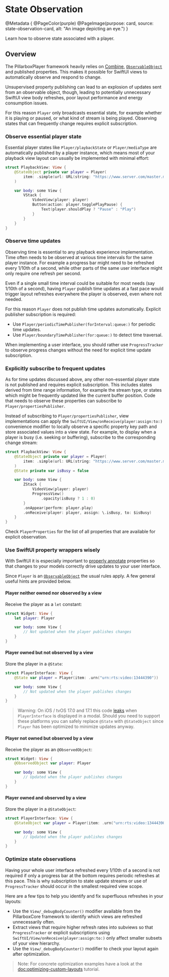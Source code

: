 # State Observation

@Metadata {
    @PageColor(purple)
    @PageImage(purpose: card, source: state-observation-card, alt: "An image depicting an eye.")
}

Learn how to observe state associated with a player.

## Overview

The PillarboxPlayer framework heavily relies on [Combine](https://developer.apple.com/documentation/combine),  [`ObservableObject`](https://developer.apple.com/documentation/combine/observableobject) and published properties. This makes it possible for SwiftUI views to automatically observe and respond to change.

Unsupervised property publishing can lead to an explosion of updates sent from an observable object, though, leading to potentially unnecessary SwiftUI view body refreshes, poor layout performance and energy consumption issues.

For this reason ``Player`` only broadcasts essential state, for example whether it is playing or paused, or what kind of stream is being played. Observing states that can frequently change requires explicit subscription.

### Observe essential player state

Essential player states like ``Player/playbackState`` or ``Player/mediaType`` are automatically published by a player instance, which means most of your playback view layout can usually be implemented with minimal effort:

```swift
struct PlaybackView: View {
    @StateObject private var player = Player(
        item: .simple(url: URL(string: "https://www.server.com/master.m3u8")!)
    )

    var body: some View {
        VStack {
            VideoView(player: player)
            Button(action: player.togglePlayPause) {
                Text(player.shouldPlay ? "Pause" : "Play")
            }
        }
    }
}
```

### Observe time updates

Observing time is essential to any playback experience implementation. Time often needs to be observed at various time intervals for the same player instance. For example a progress bar might need to be refreshed every 1/10th of a second, while other parts of the same user interface might only require one refresh per second.

Even if a single small time interval could be suitable for most needs (say 1/10th of a second), having ``Player`` publish time updates at a fast pace would trigger layout refreshes everywhere the player is observed, even where not needed.

For this reason ``Player`` does not publish time updates automatically. Explicit publisher subscription is required:

- Use ``Player/periodicTimePublisher(forInterval:queue:)`` for periodic time updates.
- Use ``Player/boundaryTimePublisher(for:queue:)`` to detect time traversal.

When implementing a user interface, you should rather use ``ProgressTracker`` to observe progress changes without the need for explicit time update subscription.

### Explicitly subscribe to frequent updates

As for time updates discussed above, any other non-essential player state is not published and requires explicit subscription. This includes states derived from time range information, for example the stream type, or states which might be frequently updated like the current buffer position. Code that needs to observe these properties can subscribe to ``Player/propertiesPublisher``.

Instead of subscribing to ``Player/propertiesPublisher``, view implementations can apply the ``SwiftUI/View/onReceive(player:assign:to:)`` convenience modifier to locally observe a specific property key path and store associated values into a view state. For example, to display when a player is busy (i.e. seeking or buffering), subscribe to the corresponding change stream:

```swift
struct PlaybackView: View {
    @StateObject private var player = Player(
        item: .simple(url: URL(string: "https://www.server.com/master.m3u8")!)
    )
    @State private var isBusy = false

    var body: some View {
        ZStack {
            VideoView(player: player)
            ProgressView()
                .opacity(isBusy ? 1 : 0)
        }
        .onAppear(perform: player.play)
        .onReceive(player: player, assign: \.isBusy, to: $isBusy)
    }
}
```

Check ``PlayerProperties`` for the list of all properties that are available for explicit observation.

### Use SwiftUI property wrappers wisely

With SwiftUI it is especially important to [properly annotate](https://developer.apple.com/documentation/swiftui/model-data) properties so that changes to your models correctly drive updates to your user interface.

Since ``Player`` is an [`ObservableObject`](https://developer.apple.com/documentation/combine/observableobject) the usual rules apply. A few general useful hints are provided below.

#### Player neither owned nor observed by a view

Receive the player as a `let` constant:

```swift
struct Widget: View {
    let player: Player

    var body: some View {
        // Not updated when the player publishes changes
    }
}
```

#### Player owned but not observed by a view

Store the player in a `@State`:

```swift
struct PlayerInterface: View {
    @State var player = Player(item: .urn("urn:rts:video:13444390"))

    var body: some View {
        // Not updated when the player publishes changes
    }
}
```

> Warning: On iOS / tvOS 17.0 and 17.1 this code [leaks](https://developer.apple.com/forums/thread/736110?login=true&page=1#769898022) when `PlayerInterface` is displayed in a modal. Should you need to support these platforms you can safely replace `@State` with `@StateObject` since ``Player`` has been optimized to minimize updates anyway.

#### Player not owned but observed by a view

Receive the player as an `@ObservedObject`:

```swift
struct Widget: View {
    @ObservedObject var player: Player

    var body: some View {
        // Updated when the player publishes changes
    }
}
```

#### Player owned and observed by a view

Store the player in a `@StateObject`:

```swift
struct PlayerInterface: View {
    @StateObject var player = Player(item: .urn("urn:rts:video:13444390"))

    var body: some View {
        // Updated when the player publishes changes
    }
}
```

### Optimize state observations

Having your whole user interface refreshed every 1/10th of a second is not required if only a progress bar at the bottom requires periodic refreshes at this pace. This is why subscription to state update streams or use of ``ProgressTracker`` should occur in the smallest required view scope.

Here are a few tips to help you identify and fix superfluous refreshes in your layouts:

- Use the `View/_debugBodyCounter()` modifier available from the PillarboxCore framework to identify which views are refreshed unnecessarily often.
- Extract views that require higher refresh rates into subviews so that ``ProgressTracker`` or explicit subscriptions using ``SwiftUI/View/onReceive(player:assign:to:)`` only affect smaller subsets of your view hierarchy.
- Use the `View/_debugBodyCounter()` modifier to check your layout again after optimization.

> Note: For concrete optimization examples have a look at the <doc:optimizing-custom-layouts> tutorial.

